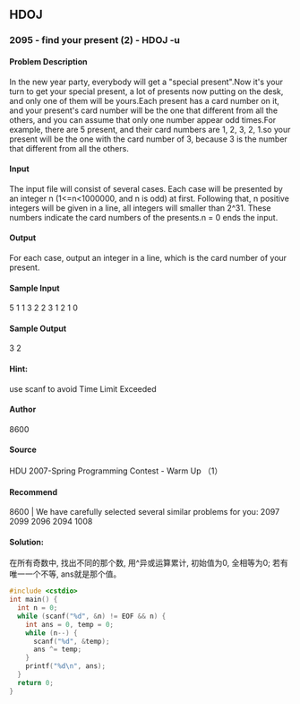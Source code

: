 ## HDOJ

### 2095 - find your present (2) - HDOJ -u

#### Problem Description
In the new year party, everybody will get a "special present".Now it's your turn to get your special present, a lot of presents now putting on the desk, and only one of them will be yours.Each present has a card number on it, and your present's card number will be the one that different from all the others, and you can assume that only one number appear odd times.For example, there are 5 present, and their card numbers are 1, 2, 3, 2, 1.so your present will be the one with the card number of 3, because 3 is the number that different from all the others.

#### Input
The input file will consist of several cases. 
Each case will be presented by an integer n (1<=n<1000000, and n is odd) at first. Following that, n positive integers will be given in a line, all integers will smaller than 2^31. These numbers indicate the card numbers of the presents.n = 0 ends the input.

#### Output
For each case, output an integer in a line, which is the card number of your present.
 

#### Sample Input
5
1 1 3 2 2
3
1 2 1
0
 

#### Sample Output
3
2

#### Hint:
use scanf to avoid Time Limit Exceeded
 

#### Author
8600
 

#### Source
HDU 2007-Spring Programming Contest - Warm Up （1）

#### Recommend
8600   |   We have carefully selected several similar problems for you:  2097 2099 2096 2094 1008 

#### Solution:

在所有奇数中, 找出不同的那个数, 用^异或运算累计, 初始值为0, 全相等为0; 若有唯一一个不等, ans就是那个值。

```cpp
#include <cstdio>
int main() {
  int n = 0;
  while (scanf("%d", &n) != EOF && n) {
    int ans = 0, temp = 0;
    while (n--) {
      scanf("%d", &temp);
      ans ^= temp;
    }
    printf("%d\n", ans);
  }
  return 0;
}
```


